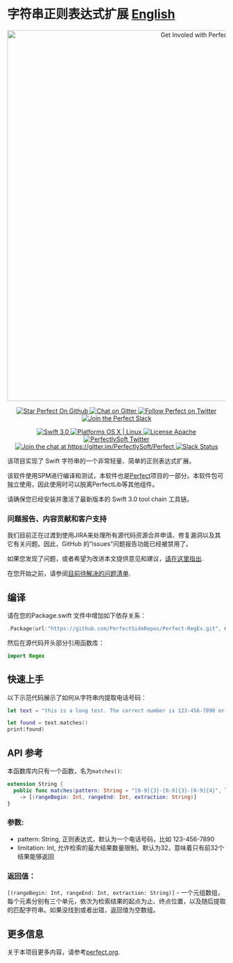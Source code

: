 # 字符串正则表达式扩展 [English](README.md)

<p align="center">
    <a href="http://perfect.org/get-involved.html" target="_blank">
        <img src="http://perfect.org/assets/github/perfect_github_2_0_0.jpg" alt="Get Involed with Perfect!" width="854" />
    </a>
</p>

<p align="center">
    <a href="https://github.com/PerfectlySoft/Perfect" target="_blank">
        <img src="http://www.perfect.org/github/Perfect_GH_button_1_Star.jpg" alt="Star Perfect On Github" />
    </a>  
    <a href="https://gitter.im/PerfectlySoft/Perfect" target="_blank">
        <img src="http://www.perfect.org/github/Perfect_GH_button_2_Git.jpg" alt="Chat on Gitter" />
    </a>  
    <a href="https://twitter.com/perfectlysoft" target="_blank">
        <img src="http://www.perfect.org/github/Perfect_GH_button_3_twit.jpg" alt="Follow Perfect on Twitter" />
    </a>  
    <a href="http://perfect.ly" target="_blank">
        <img src="http://www.perfect.org/github/Perfect_GH_button_4_slack.jpg" alt="Join the Perfect Slack" />
    </a>
</p>

<p align="center">
    <a href="https://developer.apple.com/swift/" target="_blank">
        <img src="https://img.shields.io/badge/Swift-3.0-orange.svg?style=flat" alt="Swift 3.0">
    </a>
    <a href="https://developer.apple.com/swift/" target="_blank">
        <img src="https://img.shields.io/badge/Platforms-OS%20X%20%7C%20Linux%20-lightgray.svg?style=flat" alt="Platforms OS X | Linux">
    </a>
    <a href="http://perfect.org/licensing.html" target="_blank">
        <img src="https://img.shields.io/badge/License-Apache-lightgrey.svg?style=flat" alt="License Apache">
    </a>
    <a href="http://twitter.com/PerfectlySoft" target="_blank">
        <img src="https://img.shields.io/badge/Twitter-@PerfectlySoft-blue.svg?style=flat" alt="PerfectlySoft Twitter">
    </a>
    <a href="https://gitter.im/PerfectlySoft/Perfect?utm_source=badge&utm_medium=badge&utm_campaign=pr-badge&utm_content=badge" target="_blank">
        <img src="https://img.shields.io/badge/Gitter-Join%20Chat-brightgreen.svg" alt="Join the chat at https://gitter.im/PerfectlySoft/Perfect">
    </a>
    <a href="http://perfect.ly" target="_blank">
        <img src="http://perfect.ly/badge.svg" alt="Slack Status">
    </a>
</p>


该项目实现了 Swift 字符串的一个非常轻量、简单的正则表达式扩展。

该软件使用SPM进行编译和测试，本软件也是[Perfect](https://github.com/PerfectlySoft/Perfect)项目的一部分。本软件包可独立使用，因此使用时可以脱离PerfectLib等其他组件。

请确保您已经安装并激活了最新版本的 Swift 3.0 tool chain 工具链。

### 问题报告、内容贡献和客户支持

我们目前正在过渡到使用JIRA来处理所有源代码资源合并申请、修复漏洞以及其它有关问题。因此，GitHub 的“issues”问题报告功能已经被禁用了。

如果您发现了问题，或者希望为改进本文提供意见和建议，[请在这里指出](http://jira.perfect.org:8080/servicedesk/customer/portal/1).

在您开始之前，请参阅[目前待解决的问题清单](http://jira.perfect.org:8080/projects/ISS/issues).

## 编译
请在您的Package.swift 文件中增加如下依存关系：

``` swift
.Package(url:"https://github.com/PerfectSideRepos/Perfect-RegEx.git", majorVersion: 1)
```

然后在源代码开头部分引用函数库：
``` swift
import Regex
```

## 快速上手

以下示范代码展示了如何从字符串内提取电话号码：

``` swift
let text = "this is a long test. The correct number is 123-456-7890 or 647-237-8888 but please don't deal because it's not my number. 我的电话我可不告诉你是 416-970-8888 🇨🇳 🇨🇦 "

let found = text.matches()
print(found)
```

## API 参考

本函数库内只有一个函数，名为`matches()`:

``` swift
extension String {
  public func matches(pattern: String = "[0-9]{3}-[0-9]{3}-[0-9]{4}", limitation: Int = 32)
    -> [(rangeBegin: Int, rangeEnd: Int, extraction: String)]
}
```

### 参数:
- pattern: String, 正则表达式，默认为一个电话号码，比如 123-456-7890
- limitation: Int, 允许检索的最大结果数量限制。默认为32，意味着只有前32个结果能够返回

### 返回值：

`[(rangeBegin: Int, rangeEnd: Int, extraction: String)]` - 一个元组数组，每个元素分别有三个单元，依次为检索结果的起点为止、终点位置，以及随后提取的匹配字符串。如果没找到或者出错，返回值为空数组。


## 更多信息
关于本项目更多内容，请参考[perfect.org](http://perfect.org).
